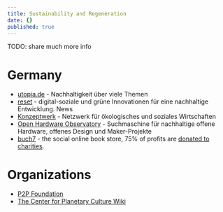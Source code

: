 ```yaml
---
title: Sustainability and Regeneration
date: {}
published: true
---
```


TODO: share much more info

# Germany

* [utopia.de](https://utopia.de/) - Nachhaltigkeit über viele Themen
* [reset](https://reset.org/) - digital-soziale und grüne Innovationen für eine nachhaltige Entwicklung. News
* [Konzeptwerk](https://konzeptwerk-neue-oekonomie.org/ueber-uns/) - Netzwerk für ökologisches und soziales Wirtschaften
* [Open Hardware Observatory](https://de.oho.wiki/wiki/Home) - Suchmaschine für nachhaltige offene Hardware, offenes Design und Maker-Projekte
* [buch7](https://www.buch7.de/) - the social online book store, 75% of profits are [donated to charities](https://www.buch7.de/seite/das-buch7-prinzip).

# Organizations

* [P2P Foundation](https://p2pfoundation.net/)
* [The Center for Planetary Culture Wiki](http://www.planetaryculture.info/wiki/index.php?title=Main_Page)
